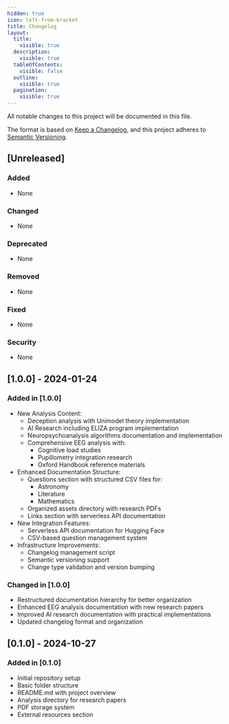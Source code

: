 ```yaml
---
hidden: true
icon: left-from-bracket
title: Changelog
layout:
  title:
    visible: true
  description:
    visible: true
  tableOfContents:
    visible: false
  outline:
    visible: true
  pagination:
    visible: true
---
```


All notable changes to this project will be documented in this file.

The format is based on [Keep a Changelog](https://keepachangelog.com/en/1.0.0/), and this project adheres to [Semantic Versioning](https://semver.org/spec/v2.0.0.html).

## [Unreleased]

### Added

- None

### Changed

- None

### Deprecated

- None

### Removed

- None

### Fixed

- None

### Security

- None

## [1.0.0] - 2024-01-24

### Added in [1.0.0]

- New Analysis Content:
  - Deception analysis with Unimodel theory implementation
  - AI Research including ELIZA program implementation
  - Neuropsychoanalysis algorithms documentation and implementation
  - Comprehensive EEG analysis with:
    - Cognitive load studies
    - Pupillometry integration research
    - Oxford Handbook reference materials
- Enhanced Documentation Structure:
  - Questions section with structured CSV files for:
    - Astronomy
    - Literature
    - Mathematics
  - Organized assets directory with research PDFs
  - Links section with serverless API documentation
- New Integration Features:
  - Serverless API documentation for Hugging Face
  - CSV-based question management system
- Infrastructure Improvements:
  - Changelog management script
  - Semantic versioning support
  - Change type validation and version bumping

### Changed in [1.0.0]

- Restructured documentation hierarchy for better organization
- Enhanced EEG analysis documentation with new research papers
- Improved AI research documentation with practical implementations
- Updated changelog format and organization

## [0.1.0] - 2024-10-27

### Added in [0.1.0]

- Initial repository setup
- Basic folder structure
- README.md with project overview
- Analysis directory for research papers
- PDF storage system
- External resources section

